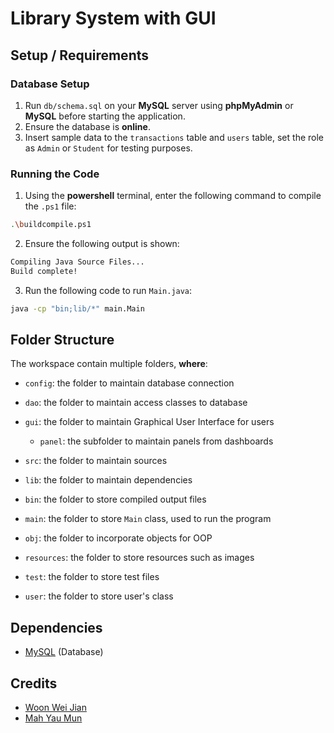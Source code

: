 # Library System with GUI
## Setup / Requirements
### Database Setup
1. Run `db/schema.sql` on your **MySQL** server using **phpMyAdmin** or **MySQL** before starting the application.
2. Ensure the database is **online**.
3. Insert sample data to the ``transactions`` table and ``users`` table, set the role as ``Admin`` or ``Student`` for testing purposes.

### Running the Code
1. Using the **powershell** terminal, enter the following command to compile the `.ps1` file:
```bash
.\buildcompile.ps1
```

2. Ensure the following output is shown:
```bash
Compiling Java Source Files...
Build complete!
```

3. Run the following code to run `Main.java`:
```bash
java -cp "bin;lib/*" main.Main
```

## Folder Structure

The workspace contain multiple folders, **where**:

- `config`: the folder to maintain database connection

- `dao`: the folder to maintain access classes to database
- `gui`: the folder to maintain Graphical User Interface for users
    - `panel`: the subfolder to maintain panels from dashboards
- `src`: the folder to maintain sources
- `lib`: the folder to maintain dependencies
- `bin`: the folder to store compiled output files
- `main`: the folder to store `Main` class, used to run the program
- `obj`: the folder to incorporate objects for OOP
- `resources`: the folder to store resources such as images
- `test`: the folder to store test files
- `user`: the folder to store user's class

## Dependencies
- [MySQL](https://www.mysql.com/) (Database)

## Credits
- [Woon Wei Jian](https://github.com/JustASTEMGuy)
- [Mah Yau Mun](https://github.com/MahYM0605)